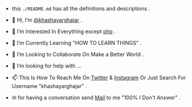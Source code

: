 - this `./README.md` has all the definitions and descriptions .

- 👋 Hi, I’m [@khashayarghajar](https://github.com/khashayarghajar) .
- 👀 I’m Interested In Everything except [php](https://www.php.net) .
- 🌱 I’m Currently Learning "HOW TO LEARN THINGS" .
- 💞️ I’m Looking to Collaborate On Make a Better World .
- 🤝 I’m looking for help with ...
- 📫 This Is How To Reach Me On [Twitter](https://twitter.com/khashayarghajar) & [Instagram](https://www.instagram.com/khashayarghajar) Or Just Search For Username "khashayarghajar" .
- ✉ for having a conversation send [Mail](mailto:khashayarghajar7@gmail.com) to me "100% I Don't Answer" .


<!---  > text
--->


<!--- 
Just Search For Username "khashayarghajar" . 
--->

<!---
khashayarghajar/khashayarghajar is a ✨ special ✨ repository because its `README.md` (this file) appears on your GitHub profile.
You can click the Preview link to take a look at your changes.
--->
